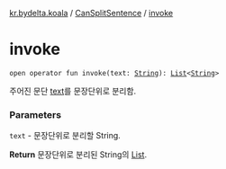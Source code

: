 [kr.bydelta.koala](../index.md) / [CanSplitSentence](index.md) / [invoke](./invoke.md)

# invoke

`open operator fun invoke(text: `[`String`](https://kotlinlang.org/api/latest/jvm/stdlib/kotlin/-string/index.html)`): `[`List`](https://kotlinlang.org/api/latest/jvm/stdlib/kotlin.collections/-list/index.html)`<`[`String`](https://kotlinlang.org/api/latest/jvm/stdlib/kotlin/-string/index.html)`>`

주어진 문단 [text](invoke.md#kr.bydelta.koala.CanSplitSentence$invoke(kotlin.String)/text)를 문장단위로 분리함.

### Parameters

`text` - 문장단위로 분리할 String.

**Return**
문장단위로 분리된 String의 [List](https://kotlinlang.org/api/latest/jvm/stdlib/kotlin.collections/-list/index.html).

